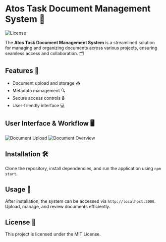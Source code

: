 # Atos Task Document Management System 📁
![License](https://img.shields.io/github/license/MohamedBoghdaddy/Atos-Task-document-management-system)

The **Atos Task Document Management System** is a streamlined solution for managing and organizing documents across various projects, ensuring seamless access and collaboration. 🗂️

## Features 📝
- Document upload and storage 📥
- Metadata management 🔍
- Secure access controls 🔒
- User-friendly interface 💻

## User Interface & Workflow 🖥️
![Document Upload](https://path/to/document-upload-gif.gif)
![Document Overview](https://path/to/document-overview-screenshot.png)

## Installation 🛠️
Clone the repository, install dependencies, and run the application using `npm start`.


## Usage 📂
After installation, the system can be accessed via `http://localhost:3000`. Upload, manage, and review documents efficiently.


## License 📜
This project is licensed under the MIT License.

